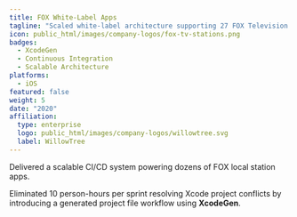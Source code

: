 ```yaml
---
title: FOX White-Label Apps
tagline: "Scaled white-label architecture supporting 27 FOX Television Station apps."
icon: public_html/images/company-logos/fox-tv-stations.png
badges:
  - XcodeGen
  - Continuous Integration
  - Scalable Architecture
platforms:
  - iOS
featured: false
weight: 5
date: "2020"
affiliation:
  type: enterprise
  logo: public_html/images/company-logos/willowtree.svg
  label: WillowTree
---
```


Delivered a scalable CI/CD system powering dozens of FOX local station apps.

Eliminated 10 person-hours per sprint resolving Xcode project conflicts by introducing a generated project file workflow using **XcodeGen**.
